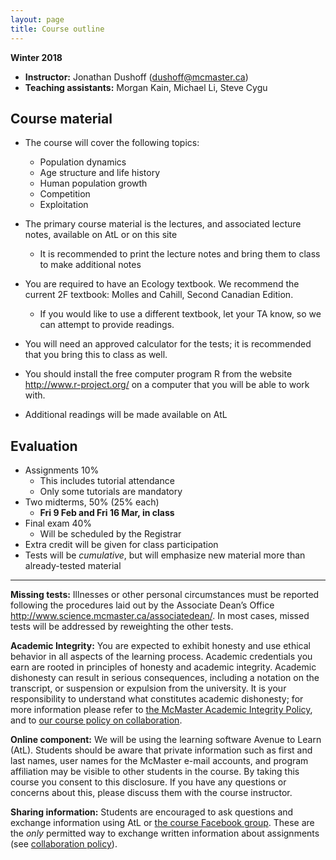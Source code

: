 ```yaml
---
layout: page
title: Course outline
---
```


**Winter 2018**

* **Instructor:** Jonathan Dushoff (dushoff@mcmaster.ca)
* **Teaching assistants:** Morgan Kain, Michael Li, Steve Cygu

Course material 
---------------

- The course will cover the following topics:
	- Population dynamics
	- Age structure and life history
	- Human population growth
	- Competition
	- Exploitation

- The primary course material is the lectures, and associated lecture
 notes, available on AtL or on this site
	- It is recommended to print the lecture notes and bring them to
 class to make additional notes

- You are required to have an Ecology textbook. We recommend the
 current 2F textbook: Molles and Cahill, Second Canadian Edition.
	- If you would like to use a different textbook, let your TA know, so we can
	  attempt to provide readings.

- You will need an approved calculator for the tests; it is
 recommended that you bring this to class as well.

- You should install the free computer program R from the
 website <http://www.r-project.org/> on a computer that you will be
 able to work with.

- Additional readings will be made available on AtL

Evaluation 
----------

- Assignments 10%
	* This includes tutorial attendance
	* Only some tutorials are mandatory
- Two midterms, 50% (25% each)
	- __Fri 9 Feb and Fri 16 Mar, in class__
- Final exam 40%
	- Will be scheduled by the Registrar
- Extra credit will be given for class participation
- Tests will be _cumulative_, but will emphasize new
 material more than already-tested material

------------------------------------------------------------------------

**Missing tests:** Illnesses or other personal
circumstances must be reported following the procedures laid out by the
Associate Dean’s Office <http://www.science.mcmaster.ca/associatedean/>.
In most cases, missed tests will be addressed by reweighting the other
tests.

**Academic Integrity:** You are expected to exhibit honesty and use ethical behavior in all aspects of the learning process.  Academic credentials you earn are rooted in principles of honesty and academic integrity. Academic dishonesty can result in serious consequences, including a notation on the transcript, or suspension or expulsion from the university. It is your responsibility to understand what constitutes academic dishonesty; for more information please refer to [the McMaster Academic Integrity Policy](http://www.mcmaster.ca/policy/Students-AcademicStudies/AcademicIntegrity.pdf), and to [our course policy on collaboration](Collaboration.html).

**Online component:** We will be using the learning software Avenue to Learn (AtL). Students should be aware that private information such as first and last names, user names for the McMaster e-mail accounts, and program affiliation may be visible to other students in the course. By taking this course you consent to this disclosure. If you have any questions or concerns about this, please discuss them with the course instructor.

**Sharing information:** Students are encouraged to ask questions and exchange information using AtL or [the course Facebook group](https://www.facebook.com/groups/{{site.facebook_group}}). These are the _only_ permitted way to exchange written information about assignments (see  [collaboration policy](Collaboration.html)).
